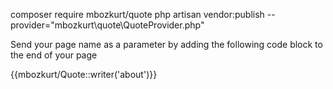 composer require mbozkurt/quote
php artisan vendor:publish --provider="mbozkurt\quote\QuoteProvider.php"


Send your page name as a parameter by adding the following code block to the end of your page

{{mbozkurt/Quote::writer('about')}}